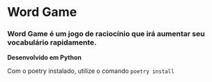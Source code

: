 # Word Game

### Word Game é um jogo de raciocínio que irá aumentar seu vocabulário rapidamente.

**Desenvolvido em Python**

Com o poetry instalado, utilize o comando `poetry install`
